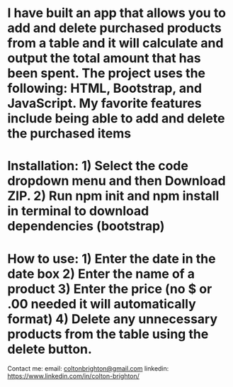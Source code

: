 I have built an app that allows you to add and delete purchased products from a table and it will calculate and output the total amount that has been spent.
The project uses the following: HTML, Bootstrap, and JavaScript.
My favorite features include being able to add and delete the purchased items
========================================================================================================
Installation:
	1) Select the code dropdown menu and then Download ZIP.
	2) Run npm init and npm install in terminal to download dependencies (bootstrap)
=========================================================================================================
How to use:
	1) Enter the date in the date box
	2) Enter the name of a product
	3) Enter the price (no $ or .00 needed it will automatically format)
	4) Delete any unnecessary products from the table using the delete button.
=========================================================================================================
Contact me:
	email: coltonbrighton@gmail.com
	linkedin: https://www.linkedin.com/in/colton-brighton/
